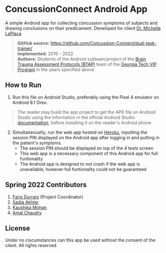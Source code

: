 # ConcussionConnect Android App
A simple Android app for collecting concussion symptoms of subjects and drawing conclusions on their predicament. Developed for client [Dr. Michelle LaPlaca](https://bme.gatech.edu/bme/faculty/Michelle-C.-LaPlaca)

> **GitHub source:** https://github.com/Concussion-Connect/dual-task-trainer/ <br/>
> **Implemented:** 2016 - 2022 <br/>
> **Authors:** Students of the Android subteam/project of the [Brain Trauma Assessment Protocols (BTAP)](https://www.vip.gatech.edu/teams/vv2) team of the [Georgia Tech VIP Program](https://www.vip.gatech.edu/) in the years specified above

## How to Run
1. Run this file on Android Studio, preferably using the Pixel 4 emulator on Android 8.1 Oreo.
> The reader may build the app project to get the APK file on Android Studio using the information in the official Android Studio [documentation](https://developer.android.com/studio/run), before installing it on the reader's Android phone
2. Simultaneouslty, run the web app hosted on [Heroku](https://dual-task-trainer.herokuapp.com/), inputting the session PIN displayed on the Android app after logging in and putting in the patient's symptoms. 
    - The session PIN should be displayed on top of the 4 tests screen
    - This web app is a necessary component of this Android app for full funtionality
    - The Android app is designed to not crash if the web app is unavailable; however full funtionality could not be guaranteed 

## Spring 2022 Contributors
1. [Faris Durrani](https://github.com/farisdurrani) (Project Coordinator)
2. [Sadia Akhter](https://github.com/sadiaa1999) 
3. [Kaushika Mohan](https://github.com/kmohan00)
4. [Amal Chaudry](https://github.com/amalchaudry)

## License
Under no ciscumstances can this app be used without the consent of the client. All rights reserved.
